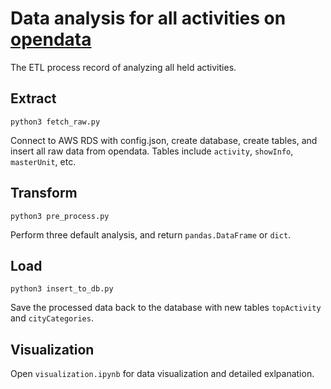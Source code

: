 # Data analysis for all activities on [opendata](https://data.gov.tw/)
The ETL process record of analyzing all held activities.

## Extract
```
python3 fetch_raw.py
```
Connect to AWS RDS with config.json, create database, create tables, and insert all raw data from opendata.
Tables include `activity`, `showInfo`, `masterUnit`, etc.

## Transform
```
python3 pre_process.py
```
Perform three default analysis, and return `pandas.DataFrame` or `dict`.

## Load
```
python3 insert_to_db.py
```
Save the processed data back to the database with new tables `topActivity` and `cityCategories`.

## Visualization
Open `visualization.ipynb` for data visualization and detailed exlpanation.